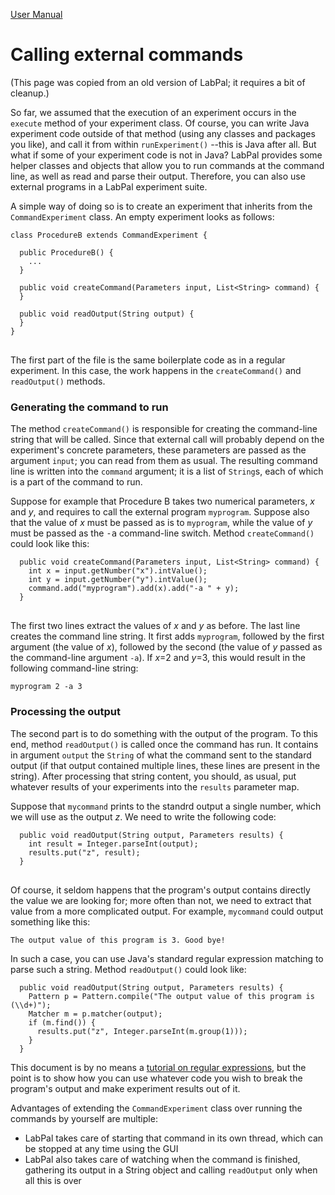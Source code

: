 [User Manual](index.html)

# Calling external commands

(This page was copied from an old version of LabPal; it requires a bit of cleanup.)

So far, we assumed that the execution of an experiment occurs in the <code>execute</code> method of your experiment class. Of course, you can write Java experiment code outside of that method (using any classes and packages you like), and call it from within <code>runExperiment()</code> --this is Java after all. But what if some of your experiment code is not in Java? LabPal provides some helper classes and objects that allow you to run commands at the command line, as well as read and parse their output. Therefore, you can also use external programs in a LabPal experiment suite.

<p>A simple way of doing so is to create an experiment that inherits from the
<code>CommandExperiment</code> class. An empty experiment looks as follows:</p>

<pre><code>class ProcedureB extends CommandExperiment {

  public ProcedureB() {
    ...
  }
  
  public void createCommand(Parameters input, List&lt;String&gt; command) {
  }
  
  public void readOutput(String output) {
  }
}
</code>
</pre>

<p>The first part of the file is the same boilerplate code as in a regular
experiment. In this case, the work happens in the <code>createCommand()</code> and
<code>readOutput()</code> methods.</p>

<h3>Generating the command to run</h3>

<p>The method <code>createCommand()</code> is responsible for creating the
command-line string that will be called. Since that external call will
probably depend on the experiment's concrete parameters, these parameters are
passed as the argument <code>input</code>; you can read from them as usual.
The resulting command line is written into the <code>command</code> argument;
it is a list of <code>String</code>s, each of which is a part of the
command to run.</p>

<p>Suppose for example that Procedure B takes two numerical parameters, <i>x</i>
and <i>y</i>, and requires to call the external program
<code>myprogram</code>. Suppose also that the value of <i>x</i> must be passed
as is to <code>myprogram</code>, while the value of <i>y</i> must be passed
as the <tt>-a</tt> command-line switch. Method <code>createCommand()</code>
could look like this:</p>

<pre>
<code>  public void createCommand(Parameters input, List&lt;String&gt; command) {
    int x = input.getNumber("x").intValue();
    int y = input.getNumber("y").intValue();
    command.add("myprogram").add(x).add("-a " + y);
  }
</code>
</pre>

<p>The first two lines extract the values of <i>x</i>
and <i>y</i> as before. The last line creates the command line string.
It first adds <code>myprogram</code>, followed by the first argument (the
value of <i>x</i>), followed by the second (the value of <i>y</i> passed as
the command-line argument <code>-a</code>). If <i>x</i>=2 and <i>y</i>=3,
this would result in the following command-line string:</p>

<pre><code>myprogram 2 -a 3
</code></pre>

<h3>Processing the output</h3>

<p>The second part is to do something with the output of the program. To this
end, method <code>readOutput()</code> is called once the command has run. It
contains in argument <code>output</code> the <code>String</code> of what the
command sent to the standard output (if that output contained multiple lines, 
these lines are present in the string). After processing that string
content, you should, as usual, put whatever results of your experiments into the
<code>results</code> parameter map.</p>

<p>Suppose that <code>mycommand</code> prints to the standrd output a single
number, which we will use as the output <i>z</i>. We need to write the following
code:</p>

<pre><code>  public void readOutput(String output, Parameters results) {
    int result = Integer.parseInt(output);
    results.put("z", result);
  }
</code>
</pre>

<p>Of course, it seldom happens that the program's output contains directly the
value we are looking for; more often than not, we need to extract that value
from a more complicated output. For example, <code>mycommand</code> could
output something like this:</p>

<pre><code>The output value of this program is 3. Good bye!
</code></pre>

<p>In such a case, you can use Java's standard regular expression matching to
parse such a string. Method <code>readOutput()</code> could look like:</p>

<pre><code>  public void readOutput(String output, Parameters results) {
    Pattern p = Pattern.compile("The output value of this program is (\\d+)");
    Matcher m = p.matcher(output);
    if (m.find()) {
      results.put("z", Integer.parseInt(m.group(1)));
    }
  }
</code></pre>

<p>This document is by no means a <a                              
href="http://www.vogella.com/tutorials/JavaRegularExpressions/article.html">tutorial
on regular expressions</a>, but the point is to show how you can use whatever
code you wish to break the program's output and make experiment results out of it.</p>

<p>Advantages of extending the <code>CommandExperiment</code> class over running
the commands by yourself are multiple:</p>

<ul>
<li>LabPal takes care of starting that command in its own thread, which can
be stopped at any time using the GUI</li>
<li>LabPal also takes care of watching when the command is finished,
gathering its output in a String object and calling <code>readOutput</code> only
when all this is over</li>
</ul>

<!-- :wrap=soft:mode=markdown: -->